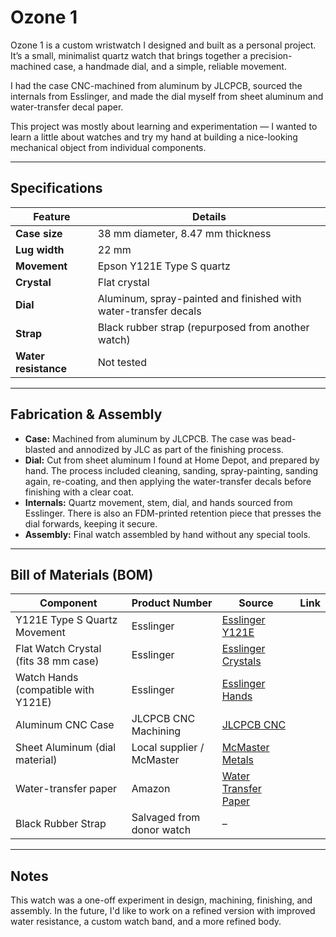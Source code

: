 # Ozone 1

Ozone 1 is a custom wristwatch I designed and built as a personal project. It’s a small, minimalist quartz watch that brings together a precision-machined case, a handmade dial, and a simple, reliable movement.

I had the case CNC-machined from aluminum by JLCPCB, sourced the internals from Esslinger, and made the dial myself from sheet aluminum and water-transfer decal paper.

This project was mostly about learning and experimentation — I wanted to learn a little about watches and try my hand at building a nice-looking mechanical object from individual components. 

---

## Specifications

| Feature         | Details                                             |
|------------------|-----------------------------------------------------|
| **Case size**    | 38 mm diameter,  8.47 mm thickness                  |
| **Lug width**    | 22 mm                                               |
| **Movement**     | Epson Y121E Type S quartz                           |
| **Crystal**      | Flat crystal                                        |
| **Dial**         | Aluminum, spray-painted and finished with water-transfer decals |
| **Strap**        | Black rubber strap (repurposed from another watch) |
| **Water resistance** | Not tested                                     |

---

## Fabrication & Assembly

- **Case:** Machined from aluminum by JLCPCB. The case was bead-blasted and annodized by JLC as part of the finishing process.  
- **Dial:** Cut from sheet aluminum I found at Home Depot, and prepared by hand. The process included cleaning, sanding, spray-painting, sanding again, re-coating, and then applying the water-transfer decals before finishing with a clear coat. 
- **Internals:** Quartz movement, stem, dial, and hands sourced from Esslinger. There is also an FDM-printed retention piece that presses the dial forwards, keeping it secure.
- **Assembly:** Final watch assembled by hand without any special tools. 

---

## Bill of Materials (BOM)

| Component | Product Number | Source | Link |
|----------|--------|---|------|
| Y121E Type S Quartz Movement | Esslinger | [Esslinger Y121E](https://www.esslinger.com) |
| Flat Watch Crystal (fits 38 mm case) | Esslinger | [Esslinger Crystals](https://www.esslinger.com) |
| Watch Hands (compatible with Y121E) | Esslinger | [Esslinger Hands](https://www.esslinger.com) |
| Aluminum CNC Case | JLCPCB CNC Machining | [JLCPCB CNC](https://jlcpcb.com) |
| Sheet Aluminum (dial material) | Local supplier / McMaster | [McMaster Metals](https://www.mcmaster.com) |
| Water-transfer paper | Amazon | [Water Transfer Paper](https://www.amazon.com) |
| Black Rubber Strap | Salvaged from donor watch | – |

---

## Notes

This watch was a one-off experiment in design, machining, finishing, and assembly. In the future, I'd like to work on a refined version with improved water resistance, a custom watch band, and a more refined body.
